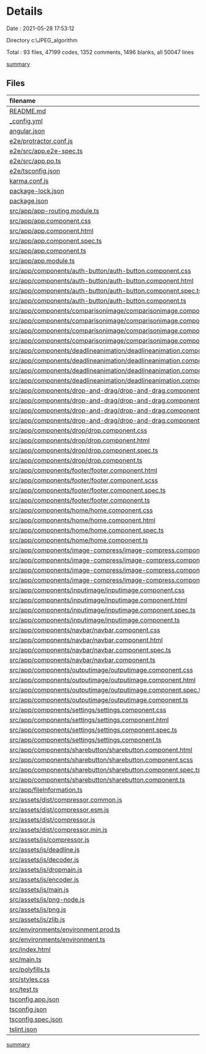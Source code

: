 # Details

Date : 2021-05-28 17:53:12

Directory c:\JPEG_algorithm

Total : 93 files,  47199 codes, 1352 comments, 1496 blanks, all 50047 lines

[summary](results.md)

## Files
| filename | language | code | comment | blank | total |
| :--- | :--- | ---: | ---: | ---: | ---: |
| [README.md](/README.md) | Markdown | 14 | 0 | 14 | 28 |
| [_config.yml](/_config.yml) | YAML | 1 | 0 | 0 | 1 |
| [angular.json](/angular.json) | JSON | 128 | 24 | 0 | 152 |
| [e2e/protractor.conf.js](/e2e/protractor.conf.js) | JavaScript | 29 | 6 | 2 | 37 |
| [e2e/src/app.e2e-spec.ts](/e2e/src/app.e2e-spec.ts) | TypeScript | 18 | 1 | 5 | 24 |
| [e2e/src/app.po.ts](/e2e/src/app.po.ts) | TypeScript | 9 | 0 | 3 | 12 |
| [e2e/tsconfig.json](/e2e/tsconfig.json) | JSON | 12 | 1 | 1 | 14 |
| [karma.conf.js](/karma.conf.js) | JavaScript | 37 | 6 | 2 | 45 |
| [package-lock.json](/package-lock.json) | JSON | 20,738 | 0 | 1 | 20,739 |
| [package.json](/package.json) | JSON | 67 | 0 | 1 | 68 |
| [src/app/app-routing.module.ts](/src/app/app-routing.module.ts) | TypeScript | 11 | 0 | 5 | 16 |
| [src/app/app.component.css](/src/app/app.component.css) | CSS | 7 | 1 | 0 | 8 |
| [src/app/app.component.html](/src/app/app.component.html) | HTML | 13 | 0 | 9 | 22 |
| [src/app/app.component.spec.ts](/src/app/app.component.spec.ts) | TypeScript | 31 | 0 | 5 | 36 |
| [src/app/app.component.ts](/src/app/app.component.ts) | TypeScript | 10 | 0 | 11 | 21 |
| [src/app/app.module.ts](/src/app/app.module.ts) | TypeScript | 59 | 1 | 10 | 70 |
| [src/app/components/auth-button/auth-button.component.css](/src/app/components/auth-button/auth-button.component.css) | CSS | 34 | 0 | 1 | 35 |
| [src/app/components/auth-button/auth-button.component.html](/src/app/components/auth-button/auth-button.component.html) | HTML | 14 | 0 | 3 | 17 |
| [src/app/components/auth-button/auth-button.component.spec.ts](/src/app/components/auth-button/auth-button.component.spec.ts) | TypeScript | 20 | 0 | 6 | 26 |
| [src/app/components/auth-button/auth-button.component.ts](/src/app/components/auth-button/auth-button.component.ts) | TypeScript | 15 | 0 | 10 | 25 |
| [src/app/components/comparisonimage/comparisonimage.component.css](/src/app/components/comparisonimage/comparisonimage.component.css) | CSS | 20 | 0 | 4 | 24 |
| [src/app/components/comparisonimage/comparisonimage.component.html](/src/app/components/comparisonimage/comparisonimage.component.html) | HTML | 28 | 0 | 1 | 29 |
| [src/app/components/comparisonimage/comparisonimage.component.spec.ts](/src/app/components/comparisonimage/comparisonimage.component.spec.ts) | TypeScript | 20 | 0 | 6 | 26 |
| [src/app/components/comparisonimage/comparisonimage.component.ts](/src/app/components/comparisonimage/comparisonimage.component.ts) | TypeScript | 11 | 0 | 5 | 16 |
| [src/app/components/deadlineanimation/deadlineanimation.component.css](/src/app/components/deadlineanimation/deadlineanimation.component.css) | CSS | 244 | 22 | 58 | 324 |
| [src/app/components/deadlineanimation/deadlineanimation.component.html](/src/app/components/deadlineanimation/deadlineanimation.component.html) | HTML | 144 | 0 | 5 | 149 |
| [src/app/components/deadlineanimation/deadlineanimation.component.spec.ts](/src/app/components/deadlineanimation/deadlineanimation.component.spec.ts) | TypeScript | 20 | 0 | 6 | 26 |
| [src/app/components/deadlineanimation/deadlineanimation.component.ts](/src/app/components/deadlineanimation/deadlineanimation.component.ts) | TypeScript | 13 | 0 | 7 | 20 |
| [src/app/components/drop-and-drag/drop-and-drag.component.css](/src/app/components/drop-and-drag/drop-and-drag.component.css) | CSS | 43 | 0 | 5 | 48 |
| [src/app/components/drop-and-drag/drop-and-drag.component.html](/src/app/components/drop-and-drag/drop-and-drag.component.html) | HTML | 15 | 0 | 1 | 16 |
| [src/app/components/drop-and-drag/drop-and-drag.component.spec.ts](/src/app/components/drop-and-drag/drop-and-drag.component.spec.ts) | TypeScript | 20 | 0 | 6 | 26 |
| [src/app/components/drop-and-drag/drop-and-drag.component.ts](/src/app/components/drop-and-drag/drop-and-drag.component.ts) | TypeScript | 13 | 0 | 7 | 20 |
| [src/app/components/drop/drop.component.css](/src/app/components/drop/drop.component.css) | CSS | 63 | 0 | 14 | 77 |
| [src/app/components/drop/drop.component.html](/src/app/components/drop/drop.component.html) | HTML | 159 | 2 | 7 | 168 |
| [src/app/components/drop/drop.component.spec.ts](/src/app/components/drop/drop.component.spec.ts) | TypeScript | 20 | 0 | 6 | 26 |
| [src/app/components/drop/drop.component.ts](/src/app/components/drop/drop.component.ts) | TypeScript | 94 | 9 | 15 | 118 |
| [src/app/components/footer/footer.component.html](/src/app/components/footer/footer.component.html) | HTML | 76 | 60 | 5 | 141 |
| [src/app/components/footer/footer.component.scss](/src/app/components/footer/footer.component.scss) | SCSS | 98 | 0 | 10 | 108 |
| [src/app/components/footer/footer.component.spec.ts](/src/app/components/footer/footer.component.spec.ts) | TypeScript | 20 | 0 | 6 | 26 |
| [src/app/components/footer/footer.component.ts](/src/app/components/footer/footer.component.ts) | TypeScript | 11 | 0 | 5 | 16 |
| [src/app/components/home/home.component.css](/src/app/components/home/home.component.css) | CSS | 9,016 | 7 | 3 | 9,026 |
| [src/app/components/home/home.component.html](/src/app/components/home/home.component.html) | HTML | 16 | 3 | 3 | 22 |
| [src/app/components/home/home.component.spec.ts](/src/app/components/home/home.component.spec.ts) | TypeScript | 20 | 0 | 6 | 26 |
| [src/app/components/home/home.component.ts](/src/app/components/home/home.component.ts) | TypeScript | 17 | 1 | 11 | 29 |
| [src/app/components/image-compress/image-compress.component.css](/src/app/components/image-compress/image-compress.component.css) | CSS | 0 | 0 | 1 | 1 |
| [src/app/components/image-compress/image-compress.component.html](/src/app/components/image-compress/image-compress.component.html) | HTML | 0 | 5 | 0 | 5 |
| [src/app/components/image-compress/image-compress.component.spec.ts](/src/app/components/image-compress/image-compress.component.spec.ts) | TypeScript | 20 | 0 | 6 | 26 |
| [src/app/components/image-compress/image-compress.component.ts](/src/app/components/image-compress/image-compress.component.ts) | TypeScript | 64 | 3 | 5 | 72 |
| [src/app/components/inputimage/inputimage.component.css](/src/app/components/inputimage/inputimage.component.css) | CSS | 0 | 0 | 1 | 1 |
| [src/app/components/inputimage/inputimage.component.html](/src/app/components/inputimage/inputimage.component.html) | HTML | 55 | 1 | 0 | 56 |
| [src/app/components/inputimage/inputimage.component.spec.ts](/src/app/components/inputimage/inputimage.component.spec.ts) | TypeScript | 20 | 0 | 6 | 26 |
| [src/app/components/inputimage/inputimage.component.ts](/src/app/components/inputimage/inputimage.component.ts) | TypeScript | 31 | 1 | 14 | 46 |
| [src/app/components/navbar/navbar.component.css](/src/app/components/navbar/navbar.component.css) | CSS | 0 | 0 | 1 | 1 |
| [src/app/components/navbar/navbar.component.html](/src/app/components/navbar/navbar.component.html) | HTML | 54 | 2 | 2 | 58 |
| [src/app/components/navbar/navbar.component.spec.ts](/src/app/components/navbar/navbar.component.spec.ts) | TypeScript | 20 | 0 | 6 | 26 |
| [src/app/components/navbar/navbar.component.ts](/src/app/components/navbar/navbar.component.ts) | TypeScript | 11 | 0 | 5 | 16 |
| [src/app/components/outputimage/outputimage.component.css](/src/app/components/outputimage/outputimage.component.css) | CSS | 0 | 0 | 1 | 1 |
| [src/app/components/outputimage/outputimage.component.html](/src/app/components/outputimage/outputimage.component.html) | HTML | 63 | 1 | 1 | 65 |
| [src/app/components/outputimage/outputimage.component.spec.ts](/src/app/components/outputimage/outputimage.component.spec.ts) | TypeScript | 20 | 0 | 6 | 26 |
| [src/app/components/outputimage/outputimage.component.ts](/src/app/components/outputimage/outputimage.component.ts) | TypeScript | 34 | 2 | 12 | 48 |
| [src/app/components/settings/settings.component.css](/src/app/components/settings/settings.component.css) | CSS | 9,016 | 1 | 3 | 9,020 |
| [src/app/components/settings/settings.component.html](/src/app/components/settings/settings.component.html) | HTML | 155 | 0 | 1 | 156 |
| [src/app/components/settings/settings.component.spec.ts](/src/app/components/settings/settings.component.spec.ts) | TypeScript | 20 | 0 | 6 | 26 |
| [src/app/components/settings/settings.component.ts](/src/app/components/settings/settings.component.ts) | TypeScript | 11 | 0 | 5 | 16 |
| [src/app/components/sharebutton/sharebutton.component.html](/src/app/components/sharebutton/sharebutton.component.html) | HTML | 21 | 0 | 0 | 21 |
| [src/app/components/sharebutton/sharebutton.component.scss](/src/app/components/sharebutton/sharebutton.component.scss) | SCSS | 101 | 0 | 3 | 104 |
| [src/app/components/sharebutton/sharebutton.component.spec.ts](/src/app/components/sharebutton/sharebutton.component.spec.ts) | TypeScript | 20 | 0 | 6 | 26 |
| [src/app/components/sharebutton/sharebutton.component.ts](/src/app/components/sharebutton/sharebutton.component.ts) | TypeScript | 11 | 0 | 5 | 16 |
| [src/app/fileInformation.ts](/src/app/fileInformation.ts) | TypeScript | 8 | 0 | 1 | 9 |
| [src/assets/dist/compressor.common.js](/src/assets/dist/compressor.common.js) | JavaScript | 629 | 184 | 154 | 967 |
| [src/assets/dist/compressor.esm.js](/src/assets/dist/compressor.esm.js) | JavaScript | 628 | 184 | 153 | 965 |
| [src/assets/dist/compressor.js](/src/assets/dist/compressor.js) | JavaScript | 634 | 184 | 155 | 973 |
| [src/assets/dist/compressor.min.js](/src/assets/dist/compressor.min.js) | JavaScript | 1 | 9 | 0 | 10 |
| [src/assets/js/compressor.js](/src/assets/js/compressor.js) | JavaScript | 635 | 175 | 154 | 964 |
| [src/assets/js/deadline.js](/src/assets/js/deadline.js) | JavaScript | 61 | 13 | 23 | 97 |
| [src/assets/js/decoder.js](/src/assets/js/decoder.js) | JavaScript | 1,041 | 78 | 88 | 1,207 |
| [src/assets/js/dropmain.js](/src/assets/js/dropmain.js) | JavaScript | 131 | 33 | 40 | 204 |
| [src/assets/js/encoder.js](/src/assets/js/encoder.js) | JavaScript | 736 | 126 | 131 | 993 |
| [src/assets/js/main.js](/src/assets/js/main.js) | JavaScript | 80 | 0 | 15 | 95 |
| [src/assets/js/png-node.js](/src/assets/js/png-node.js) | JavaScript | 313 | 43 | 47 | 403 |
| [src/assets/js/png.js](/src/assets/js/png.js) | JavaScript | 440 | 48 | 73 | 561 |
| [src/assets/js/zlib.js](/src/assets/js/zlib.js) | JavaScript | 383 | 39 | 42 | 464 |
| [src/environments/environment.prod.ts](/src/environments/environment.prod.ts) | TypeScript | 3 | 0 | 2 | 5 |
| [src/environments/environment.ts](/src/environments/environment.ts) | TypeScript | 6 | 11 | 6 | 23 |
| [src/index.html](/src/index.html) | HTML | 13 | 0 | 2 | 15 |
| [src/main.ts](/src/main.ts) | TypeScript | 11 | 0 | 6 | 17 |
| [src/polyfills.ts](/src/polyfills.ts) | TypeScript | 1 | 57 | 8 | 66 |
| [src/styles.css](/src/styles.css) | CSS | 0 | 1 | 1 | 2 |
| [src/test.ts](/src/test.ts) | TypeScript | 18 | 4 | 4 | 26 |
| [tsconfig.app.json](/tsconfig.app.json) | JSON | 14 | 1 | 1 | 16 |
| [tsconfig.json](/tsconfig.json) | JSON | 29 | 1 | 1 | 31 |
| [tsconfig.spec.json](/tsconfig.spec.json) | JSON | 17 | 1 | 1 | 19 |
| [tslint.json](/tslint.json) | JSON | 152 | 0 | 1 | 153 |

[summary](results.md)